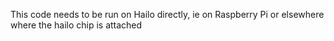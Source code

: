 This code needs to be run on Hailo directly, ie on Raspberry Pi or elsewhere where the hailo chip is attached


